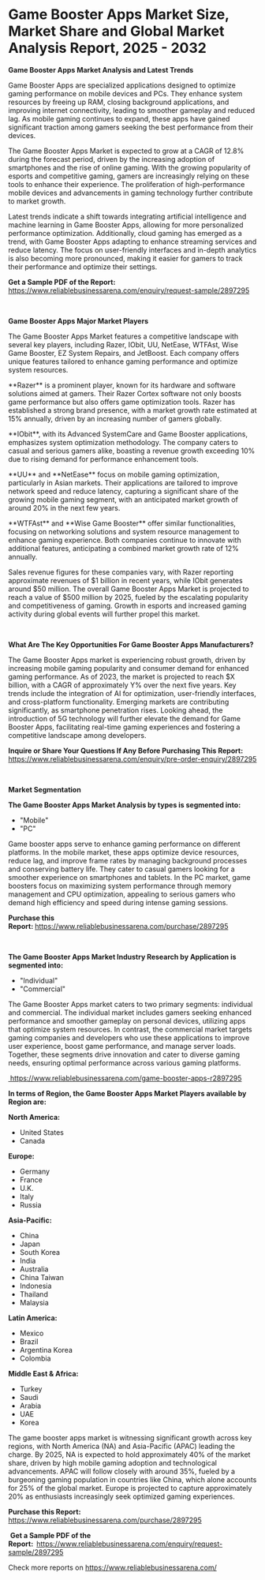 <p><h1>Game Booster Apps Market Size, Market Share and Global Market Analysis Report, 2025 - 2032</h1></p><p><strong>Game Booster Apps Market Analysis and Latest Trends</strong></p>
<p><p>Game Booster Apps are specialized applications designed to optimize gaming performance on mobile devices and PCs. They enhance system resources by freeing up RAM, closing background applications, and improving internet connectivity, leading to smoother gameplay and reduced lag. As mobile gaming continues to expand, these apps have gained significant traction among gamers seeking the best performance from their devices.</p><p>The Game Booster Apps Market is expected to grow at a CAGR of 12.8% during the forecast period, driven by the increasing adoption of smartphones and the rise of online gaming. With the growing popularity of esports and competitive gaming, gamers are increasingly relying on these tools to enhance their experience. The proliferation of high-performance mobile devices and advancements in gaming technology further contribute to market growth.</p><p>Latest trends indicate a shift towards integrating artificial intelligence and machine learning in Game Booster Apps, allowing for more personalized performance optimization. Additionally, cloud gaming has emerged as a trend, with Game Booster Apps adapting to enhance streaming services and reduce latency. The focus on user-friendly interfaces and in-depth analytics is also becoming more pronounced, making it easier for gamers to track their performance and optimize their settings.</p></p>
<p><strong>Get a Sample PDF of the Report:&nbsp;</strong> <a href="https://www.reliablebusinessarena.com/enquiry/request-sample/2897295?utm_campaign=2133&utm_medium=2&utm_source=Github&utm_content=ia&utm_term=15032025&utm_id=game-booster-apps">https://www.reliablebusinessarena.com/enquiry/request-sample/2897295</a></p>
<p>&nbsp;</p>
<p><strong>Game Booster Apps Major Market Players</strong></p>
<p><p>The Game Booster Apps Market features a competitive landscape with several key players, including Razer, IObit, UU, NetEase, WTFAst, Wise Game Booster, EZ System Repairs, and JetBoost. Each company offers unique features tailored to enhance gaming performance and optimize system resources.</p><p>**Razer** is a prominent player, known for its hardware and software solutions aimed at gamers. Their Razer Cortex software not only boosts game performance but also offers game optimization tools. Razer has established a strong brand presence, with a market growth rate estimated at 15% annually, driven by an increasing number of gamers globally.</p><p>**IObit**, with its Advanced SystemCare and Game Booster applications, emphasizes system optimization methodology. The company caters to casual and serious gamers alike, boasting a revenue growth exceeding 10% due to rising demand for performance enhancement tools.</p><p>**UU** and **NetEase** focus on mobile gaming optimization, particularly in Asian markets. Their applications are tailored to improve network speed and reduce latency, capturing a significant share of the growing mobile gaming segment, with an anticipated market growth of around 20% in the next few years.</p><p>**WTFAst** and **Wise Game Booster** offer similar functionalities, focusing on networking solutions and system resource management to enhance gaming experience. Both companies continue to innovate with additional features, anticipating a combined market growth rate of 12% annually.</p><p>Sales revenue figures for these companies vary, with Razer reporting approximate revenues of $1 billion in recent years, while IObit generates around $50 million. The overall Game Booster Apps Market is projected to reach a value of $500 million by 2025, fueled by the escalating popularity and competitiveness of gaming. Growth in esports and increased gaming activity during global events will further propel this market.</p></p>
<p>&nbsp;</p>
<p><strong>What Are The Key Opportunities For Game Booster Apps Manufacturers?</strong></p>
<p><p>The Game Booster Apps market is experiencing robust growth, driven by increasing mobile gaming popularity and consumer demand for enhanced gaming performance. As of 2023, the market is projected to reach $X billion, with a CAGR of approximately Y% over the next five years. Key trends include the integration of AI for optimization, user-friendly interfaces, and cross-platform functionality. Emerging markets are contributing significantly, as smartphone penetration rises. Looking ahead, the introduction of 5G technology will further elevate the demand for Game Booster Apps, facilitating real-time gaming experiences and fostering a competitive landscape among developers.</p></p>
<p><strong>Inquire or Share Your Questions If Any Before Purchasing This Report:</strong> <a href="https://www.reliablebusinessarena.com/enquiry/pre-order-enquiry/2897295?utm_campaign=2133&utm_medium=2&utm_source=Github&utm_content=ia&utm_term=15032025&utm_id=game-booster-apps">https://www.reliablebusinessarena.com/enquiry/pre-order-enquiry/2897295</a></p>
<p>&nbsp;</p>
<p><strong>Market Segmentation</strong></p>
<p><strong>The Game Booster Apps Market Analysis by types is segmented into:</strong></p>
<p><ul><li>"Mobile"</li><li>"PC"</li></ul></p>
<p><p>Game booster apps serve to enhance gaming performance on different platforms. In the mobile market, these apps optimize device resources, reduce lag, and improve frame rates by managing background processes and conserving battery life. They cater to casual gamers looking for a smoother experience on smartphones and tablets. In the PC market, game boosters focus on maximizing system performance through memory management and CPU optimization, appealing to serious gamers who demand high efficiency and speed during intense gaming sessions.</p></p>
<p><strong>Purchase this Report:&nbsp;</strong><a href="https://www.reliablebusinessarena.com/purchase/2897295?utm_campaign=2133&utm_medium=2&utm_source=Github&utm_content=ia&utm_term=15032025&utm_id=game-booster-apps">https://www.reliablebusinessarena.com/purchase/2897295</a></p>
<p>&nbsp;</p>
<p><strong>The Game Booster Apps Market Industry Research by Application is segmented into:</strong></p>
<p><ul><li>"Individual"</li><li>"Commercial"</li></ul></p>
<p><p>The Game Booster Apps market caters to two primary segments: individual and commercial. The individual market includes gamers seeking enhanced performance and smoother gameplay on personal devices, utilizing apps that optimize system resources. In contrast, the commercial market targets gaming companies and developers who use these applications to improve user experience, boost game performance, and manage server loads. Together, these segments drive innovation and cater to diverse gaming needs, ensuring optimal performance across various gaming platforms.</p></p>
<p><a href="https://www.reliablebusinessarena.com/game-booster-apps-r2897295?utm_campaign=2133&utm_medium=2&utm_source=Github&utm_content=ia&utm_term=15032025&utm_id=game-booster-apps">&nbsp;https://www.reliablebusinessarena.com/game-booster-apps-r2897295</a></p>
<p><strong>In terms of Region, the Game Booster Apps Market Players available by Region are:</strong></p>
<p>
    <p> <strong> North America: </strong>
        <ul>
            <li>United States</li>
            <li>Canada</li>
        </ul>
        </p> 
    <p> <strong> Europe: </strong>
        <ul>
            <li>Germany</li>
            <li>France</li>
            <li>U.K.</li>
            <li>Italy</li>
            <li>Russia</li>
        </ul>
        </p> 
    <p> <strong> Asia-Pacific: </strong>
        <ul>
            <li>China</li>
            <li>Japan</li>
            <li>South Korea</li>
            <li>India</li>
            <li>Australia</li>
            <li>China Taiwan</li>
            <li>Indonesia</li>
            <li>Thailand</li>
            <li>Malaysia</li>
        </ul>
        </p> 
    <p> <strong> Latin America: </strong>
        <ul>
            <li>Mexico</li>
            <li>Brazil</li>
            <li>Argentina Korea</li>
            <li>Colombia</li>
        </ul>
        </p> 
    <p> <strong> Middle East & Africa: </strong>
        <ul>
            <li>Turkey</li>
            <li>Saudi</li>
            <li>Arabia</li>
            <li>UAE</li>
            <li>Korea</li>
        </ul>
    </p>
    </p>
<p><p>The game booster apps market is witnessing significant growth across key regions, with North America (NA) and Asia-Pacific (APAC) leading the charge. By 2025, NA is expected to hold approximately 40% of the market share, driven by high mobile gaming adoption and technological advancements. APAC will follow closely with around 35%, fueled by a burgeoning gaming population in countries like China, which alone accounts for 25% of the global market. Europe is projected to capture approximately 20% as enthusiasts increasingly seek optimized gaming experiences.</p></p>
<p><strong>Purchase this Report: </strong><a href="https://www.reliablebusinessarena.com/purchase/2897295?utm_campaign=2133&utm_medium=2&utm_source=Github&utm_content=ia&utm_term=15032025&utm_id=game-booster-apps">https://www.reliablebusinessarena.com/purchase/2897295</a></p>
<p>&nbsp;<strong>Get a Sample PDF of the Report:&nbsp;&nbsp;</strong><a href="https://www.reliablebusinessarena.com/enquiry/request-sample/2897295?utm_campaign=2133&utm_medium=2&utm_source=Github&utm_content=ia&utm_term=15032025&utm_id=game-booster-apps">https://www.reliablebusinessarena.com/enquiry/request-sample/2897295</a></p>
<p><strong></strong></p>
<p>Check more reports on <a href="https://www.reliablebusinessarena.com/?utm_campaign=2133&utm_medium=2&utm_source=Github&utm_content=ia&utm_term=15032025&utm_id=game-booster-apps">https://www.reliablebusinessarena.com/</a></p>